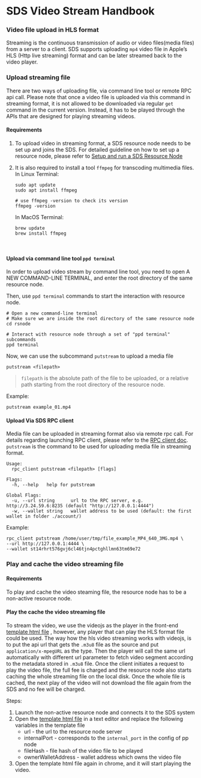 # SDS Video Stream Handbook 
### Video file upload in HLS format
Streaming is the continuous transmission of audio or video files(media files) from a server to a client. 
SDS supports uploading `mp4` video file in Apple’s HLS (Http live streaming) format and can be later streamed back to the 
video player.

### Upload streaming file
There are two ways of uploading file, via command line tool or remote RPC api call. Please note that once a video file is 
uploaded via this command in streaming format, it is not allowed to be downloaded via regular `get` command in the current 
version. Instead, it has to be played through the APIs that are designed for playing streaming videos.

#### Requirements
1. To upload video in streaming format, a SDS resource node needs to be set up and joins the SDS. For detailed guideline on
   how to set up a resource node, please refer to
   [Setup and run a SDS Resource Node](https://github.com/stratosnet/stratosnet.github.io/blob/main/docs/docs-resource-node/setup-and-run-a-sds-resource-node.md)
2. It is also required to install a tool `ffmpeg` for transcoding multimedia files.  
   In Linux Terminal:
   ```shell
   sudo apt update
   sudo apt install ffmpeg
   
   # use ffmpeg -version to check its version
   ffmpeg -version
   ```
   In MacOS Terminal:

   ```shell
   brew update
   brew install ffmpeg
   ```

<br>


#### Upload via command line tool `ppd terminal`

In order to upload video stream by command line tool, you need to open A NEW COMMAND-LINE TERMINAL, and enter the root directory of the same resource node.

Then, use `ppd terminal` commands to start the interaction with resource node.

```shell
# Open a new command-line terminal
# Make sure we are inside the root directory of the same resource node
cd rsnode

# Interact with resource node through a set of "ppd terminal" subcommands
ppd terminal
```

Now, we can use the subcommand `putstream` to upload a media file

```shell
putstream <filepath>
```
> `filepath` is the absolute path of the file to be uploaded, or a relative path starting from the root directory of the resource node.

Example:
```shell
putstream example_01.mp4
```

#### Upload Via SDS RPC client
Media file can be uploaded in streaming format also via remote rpc call. For details regarding launching RPC client, please 
refer to the [RPC client doc](https://github.com/stratosnet/stratosnet.github.io/blob/main/docs/docs-resource-node/rpc-client.md).   
`putstream` is the command to be used for uploading media file in streaming format.
``` { .yaml .no-copy }
Usage:
  rpc_client putstream <filepath> [flags]

Flags:
  -h, --help   help for putstream

Global Flags:
  -u, --url string      url to the RPC server, e.g. http://3.24.59.6:8235 (default "http://127.0.0.1:4444")
  -w, --wallet string   wallet address to be used (default: the first wallet in folder ./account/)
```

Example:

```shell
rpc_client putstream /home/user/tmp/file_example_MP4_640_3MG.mp4 \
--url http://127.0.0.1:4444 \
--wallet st14rhrt576gvj6cl46tjn4pctghllmn63tm69e72
```


### Play and cache the video streaming file
#### Requirements
To play and cache the video steaming file, the resource node has to be a non-active resource node.
#### Play the cache the video streaming file
To stream the video, we use the videojs as the player in the front-end [template html file](https://github.com/stratosnet/sds/blob/main/pp/api/frontend/video_stream_template.html)
, however, any player that can play the HLS format file could be used. The way how the hls video streaming works with videojs, 
is to put the api url that gets the `.m3u8` file as the source and put `application/x-mpegURL` as the type. Then the player
will call the same url automatically with different url parameter to fetch video segment according to the metadata stored 
in `.m3u8` file. Once the client initiates a request to play the video file, the full fee is charged and the resource node also 
starts caching the whole streaming file on the local disk. Once the whole file is cached, the next play of the video will not 
download the file again from the SDS and no fee will be charged.

Steps:
1. Launch the non-active resource node and connects it to the SDS system
2. Open the [template html file](https://github.com/stratosnet/sds/blob/main/pp/api/frontend/video_stream_template.html) in
a text editor and replace the following variables in the template file
   - url - the url to the resource node server
   - internalPort - corresponds to the `internal_port` in the config of pp node
   - fileHash - file hash of the video file to be played
   - ownerWalletAddress - wallet address which owns the video file
3. Open the template html file again in chrome, and it will start playing the video. 